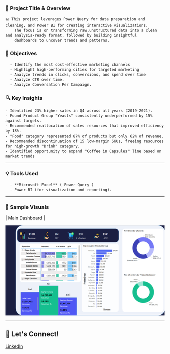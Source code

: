 ### 📌 Project Title & Overview

    📊 This project leverages Power Query for data preparation and cleaning, and Power BI for creating interactive visualizations.
        The focus is on transforming raw,unstructured data into a clean and analysis-ready format, followed by building insightful
        dashboards to uncover trends and patterns.

### 🎯 Objectives

      - Identify the most cost-effective marketing channels
      - Highlight high-performing cities for targeted marketing
      - Analyze trends in clicks, conversions, and spend over time
      - Analyze CTR over time.
      - Analyze Conversation Per Campaign.
      
### 🔍 Key Insights

    - Identified 23% higher sales in Q4 across all years (2019-2021).
    - Found Product Group "Yeasts" consistently underperformed by 15% against targets.
    - Recommended reallocation of sales resources that improved efficiency by 18%.
    - "Food" category represented 87% of products but only 62% of revenue.
    - Recommended discontinuation of 15 low-margin SKUs, freeing resources for high-growth "Drink" category.
    - Identified opportunity to expand "Coffee in Capsules" line based on market trends

---

### 💡 Tools Used

      - **Microsoft Excel** ( Power Query )
      - Power BI (for visualization and reporting).

---

### 📸 Sample Visuals

| Main Dashboard | 

![Main Dashboard](https://github.com/Ahmed-Issa-hub/Sales-Dashboard-Power-bi/blob/main/Dashboard.png?raw=true)


---


## 👤 Let's Connect!

[LinkedIn](https://www.linkedin.com/in/ahmed-eissa-837691a1/) 





